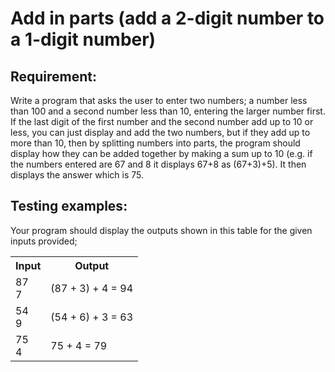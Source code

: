 # Add in parts (add a 2-digit number to a 1-digit number)

## Requirement:

Write a program that asks the user to enter two numbers; a number less than 100 and a second number less than 10, entering the larger number first. If the last digit of the first number and the second number add up to 10 or less, you can just display and add the two numbers, but if they add up to more than 10, then by splitting numbers into parts, the program should display how they can be added together by making a sum up to 10 (e.g. if the numbers entered are 67 and 8 it displays 67+8 as (67+3)+5). It then displays the answer which is 75.

## Testing examples:

Your program should display the outputs shown in this table for the given inputs provided;

<table>
  <tr>
    <th>Input</th>
    <th>Output</th>
  </tr>
  <tr>
    <td>87<br>7</td>
    <td>(87 + 3) + 4 = 94</td>
  </tr>
  <tr>
    <td>54<br>9</td>
    <td>(54 + 6) + 3 = 63</td>
  </tr>
  <tr>
    <td>75<br>4</td>
    <td>75 + 4 = 79</td>
  </tr>
</table>
